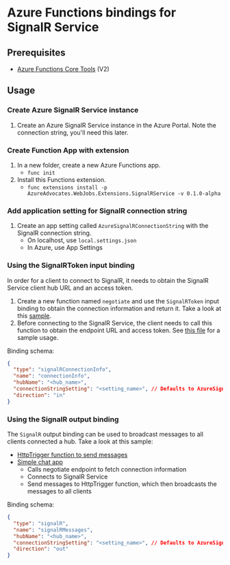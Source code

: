 # Azure Functions bindings for SignalR Service

## Prerequisites

- [Azure Functions Core Tools](https://github.com/Azure/azure-functions-core-tools) (V2)

## Usage

### Create Azure SignalR Service instance

1. Create an Azure SignalR Service instance in the Azure Portal. Note the connection string, you'll need this later.

### Create Function App with extension

1. In a new folder, create a new Azure Functions app.
    - `func init`
1. Install this Functions extension.
    - `func extensions install -p AzureAdvocates.WebJobs.Extensions.SignalRService -v 0.1.0-alpha`

### Add application setting for SignalR connection string

1. Create an app setting called `AzureSignalRConnectionString` with the SignalR connection string.
    - On localhost, use `local.settings.json`
    - In Azure, use App Settings

### Using the SignalRToken input binding

In order for a client to connect to SignalR, it needs to obtain the SignalR Service client hub URL and an access token.

1. Create a new function named `negotiate` and use the `SignalRToken` input binding to obtain the connection information and return it. Take a look at this [sample](samples/simple-chat/functionapp/negotiate/).
1. Before connecting to the SignalR Service, the client needs to call this function to obtain the endpoint URL and access token. See [this file](samples/simple-chat/content/index.html) for a sample usage.

Binding schema:

```json
{
  "type": "signalRConnectionInfo",
  "name": "connectionInfo",
  "hubName": "<hub_name>",
  "connectionStringSetting": "<setting_name>", // Defaults to AzureSignalRConnectionString
  "direction": "in"
}
```

### Using the SignalR output binding

The `SignalR` output binding can be used to broadcast messages to all clients connected a hub. Take a look at this sample:

- [HttpTrigger function to send messages](samples/simple-chat/functionapp/messages/)
- [Simple chat app](samples/simple-chat/content/index.html)
    - Calls negotiate endpoint to fetch connection information
    - Connects to SignalR Service
    - Send messages to HttpTrigger function, which then broadcasts the messages to all clients

Binding schema:

```json
{
  "type": "signalR",
  "name": "signalRMessages",
  "hubName": "<hub_name>",
  "connectionStringSetting": "<setting_name>", // Defaults to AzureSignalRConnectionString
  "direction": "out"
}
```

